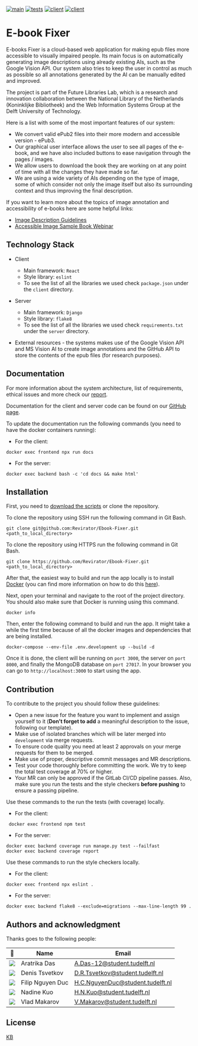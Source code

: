 [![main](https://img.shields.io/badge/build-passing-brightgreen)]()
[![tests](https://img.shields.io/badge/total%20tests-73-9cf)]()
[![client](https://img.shields.io/badge/client-react-blue)]()
[![client](https://img.shields.io/badge/server-django-success)]()

# E-book Fixer

E-books Fixer is a cloud-based web application for making epub files more accessible to visually impaired people. 
Its main focus is on automatically generating image descriptions using already existing AIs, such as the Google Vision API.
Our system also tries to keep the user in control as much as possible so all annotations generated by the AI can be 
manually edited and improved.

The project is part of the Future Libraries Lab, which is a research and innovation collaboration between the
National Library of the Netherlands (Koninklijke Bibliotheek) and the Web Information Systems Group at the
Delft University of Technology.

Here is a list with some of the most important features of our system:
* We convert valid ePub2 files into their more modern and accessible version - ePub3.
* Our graphical user interface allows the user to see all pages of the e-book, and we have also included buttons to
ease navigation through the pages / images.
* We allow users to download the book they are working on at any point of time with all the changes they have made so far.
* We are using a wide variety of AIs depending on the type of image, some of which consider not only the image itself
but also its surrounding context and thus improving the final description.

If you want to learn more about the topics of image annotation and accessibility of e-books here are some helpful links:
* [<u>Image Description Guidelines</u>](http://diagramcenter.org/table-of-contents-2.html)
* [<u>Accessible Image Sample Book Webinar</u>](http://diagramcenter.org/diagramwebinars.html#aisb)

## Technology Stack

* Client
  * Main framework: ``React``
  * Style library: ``eslint``
  * To see the list of all the libraries we used check ``package.json`` under the ``client`` directory.

* Server 
  * Main framework: ``Django``
  * Style library: ``flake8``
  * To see the list of all the libraries we used check ``requirements.txt`` under the ``server`` directory.

* External resources - the systems makes use of the Google Vision API and MS Vision AI to create image annotations
and the GitHub API to store the contents of the epub files (for research purposes).

## Documentation

For more information about the system architecture, list of requirements, ethical issues and more check our [<u>report</u>](docs/report.pdf).

Documentation for the client and server code can be found on our [<u>GitHub page</u>](https://revirator.github.io/Ebook-Fixer/).

To update the documentation run the following commands (you need to have the docker containers running):
* For the client:
```shell
docker exec frontend npx run docs
```
* For the server:
```shell
docker exec backend bash -c 'cd docs && make html'
```

## Installation

First, you need to [<u>download the scripts</u>](https://github.com/Revirator/Ebook-Fixer/archive/refs/heads/main.zip)
or clone the repository.

To clone the repository using SSH run the following command in Git Bash.
```shell
git clone git@github.com:Revirator/Ebook-Fixer.git <path_to_local_directory>
```

To clone the repository using HTTPS run the following command in Git Bash.
```shell
git clone https://github.com/Revirator/Ebook-Fixer.git <path_to_local_directory> 
```

After that, the easiest way to build and run the app locally is to install [<u>Docker</u>](https://www.docker.com/)
(you can find more information on how to do this [<u>here</u>](https://docs.docker.com/get-docker/)).

Next, open your terminal and navigate to the root of the project directory. You should also make sure that
Docker is running using this command.
```shell
docker info
```

Then, enter the following command to build and run the app. It might take a while the first time because of all the 
docker images and dependencies that are being installed.
```shell
docker-compose --env-file .env.development up --build -d
```

Once it is done, the client will be running on ``port 3000``, the server on ``port 8000``, and finally the 
MongoDB database on ``port 27017``. In your browser you can go to ``http://localhost:3000`` to start using the app.

## Contribution

To contribute to the project you should follow these guidelines:
* Open a new issue for the feature you want to implement and assign yourself to it (**Don't forget to add** a meaningful
description to the issue, following our template).
* Make use of isolated branches which will be later merged into ``development`` via merge requests.
* To ensure code quality you need at least 2 approvals on your merge requests for them to be merged.
* Make use of proper, descriptive commit messages and MR descriptions.
* Test your code thoroughly before committing the work. We try to keep the total test coverage at 70% or higher.
* Your MR can only be approved if the GitLab CI/CD pipeline passes. Also, make sure you run the tests and the style checkers
**before pushing** to ensure a passing pipeline. 

Use these commands to the run the tests (with coverage) locally.
* For the client:
```shell
 docker exec frontend npm test
```
* For the server:
```shell
docker exec backend coverage run manage.py test --failfast
docker exec backend coverage report 
```

Use these commands to run the style checkers locally.
* For the client:
```shell
docker exec frontend npx eslint .
```
* For the server:
```shell
docker exec backend flake8 --exclude=migrations --max-line-length 99 .
```

## Authors and acknowledgment

Thanks goes to the following people:

| 📸                                                                                                    | Name             | Email                            |
|-------------------------------------------------------------------------------------------------------|------------------|----------------------------------|
| ![](https://eu.ui-avatars.com/api/?name=AD&length=4&size=50&color=DDD&background=777&font-size=0.325) | Aratrika Das     | A.Das-12@student.tudelft.nl      |
| ![](https://eu.ui-avatars.com/api/?name=DT&length=4&size=50&color=DDD&background=777&font-size=0.325) | Denis Tsvetkov   | D.R.Tsvetkov@student.tudelft.nl  |
| ![](https://eu.ui-avatars.com/api/?name=FD&length=4&size=50&color=DDD&background=777&font-size=0.325) | Filip Nguyen Duc | H.C.NguyenDuc@student.tudelft.nl |
| ![](https://eu.ui-avatars.com/api/?name=NK&length=4&size=50&color=DDD&background=777&font-size=0.325) | Nadine Kuo       | H.N.Kuo@student.tudelft.nl       |
| ![](https://eu.ui-avatars.com/api/?name=VM&length=4&size=50&color=DDD&background=777&font-size=0.325) | Vlad Makarov     | V.Makarov@student.tudelft.nl     |

## License 

[<u>KB</u>](https://lab.kb.nl/terms-use)